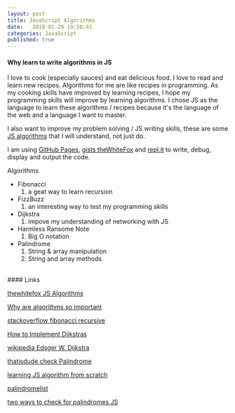 ```yaml
---
layout: post
title: JavaScript Algorithms
date:   2018-01-20 19:58:41
categories: JavaScript
published: true
---
```

#### Why learn to write algorithms in JS
I love to cook (especially sauces) and eat delicious food. I love to read and learn new recipes. Algorithms for me are like recipes in programming. As my cooking skills have improved by learning recipes, I hope my programming skills will improve by learning algorithms. I chose JS as the language to learn these algorithms / recipes because it's the language of the web and a language I want to master.

I also want to improve my problem solving / JS writing skills, these are some [JS algorithms](http://thewhitefox.github.io/Algorithms-JS/) that I will understand, not just do. 

I am using [GitHub Pages](https://pages.github.com/), [gists theWhiteFox](https://gist.github.com/theWhiteFox/) and [repl.it](https://repl.it) to write, debug, display and output the code.

Algorithms
- Fibonacci
  1. a geat way to learn recursion
- FizzBuzz
  1. an interesting way to test my programming skills
- Dijkstra
  1. impove my understanding of networking with JS 
- Harmless Ransome Note
  1. Big O notation
- Palindrome
  1. String & array manipulation
  1. String and array methods

<br/>
#### Links

[thewhitefox JS Algorithms](http://thewhitefox.github.io/Algorithms-JS/)

[Why are algorithms so important](https://www.quora.com/Why-are-algorithms-so-important)

[stackoverflow fibonacci recursive](https://stackoverflow.com/questions/8845154/how-does-the-the-fibonacci-recursive-function-work)

[How to Implement Dijkstras](https://hackernoon.com/how-to-implement-dijkstras-algorithm-in-javascript-abdfd1702d04)

[wikipedia Edsger W. Dijkstra](https://en.wikipedia.org/wiki/Edsger_W._Dijkstra) 

[thatjsdude check Palindrome](https://thatjsdude.com/interview/js1.html#checkPalindrome)

[learning JS algorithm from scratch](https://medium.com/@renhades/learning-algorithm-in-javascript-from-scratch-8247f89a8606)

[palindromelist](http://www.palindromelist.net/)

[two ways to check for palindromes JS](https://medium.freecodecamp.org/two-ways-to-check-for-palindromes-in-javascript-64fea8191fd7)
